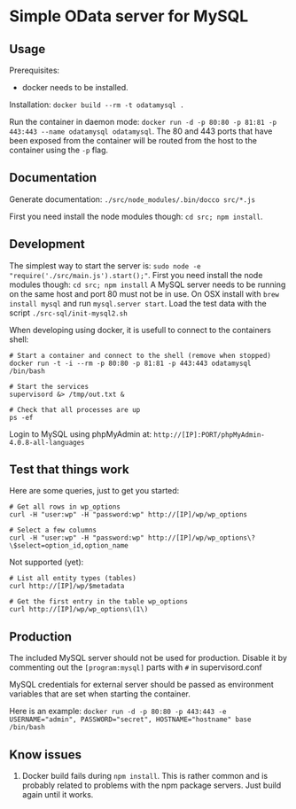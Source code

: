 Simple OData server for MySQL
==============================


Usage
-----

Prerequisites:

 * docker needs to be installed.

Installation: `docker build --rm -t odatamysql .`

Run the container in daemon mode: `docker run -d -p 80:80 -p 81:81 -p 443:443 --name odatamysql odatamysql`.
The 80 and 443 ports that have been exposed from the container will be routed from the host to the container
 using the `-p` flag.


Documentation
------------

Generate documentation: `./src/node_modules/.bin/docco src/*.js`

First you need install the node modules though: `cd src; npm install`.


Development
-----------

The simplest way to start the server is: `sudo node -e "require('./src/main.js').start();"`.
First you need install the node modules though: `cd src; npm install`
A MySQL server needs to be running on the same host and port 80 must not be in use.
On OSX install with `brew install mysql` and run `mysql.server start`. Load the test data
with the script `./src-sql/init-mysql2.sh`


When developing using docker, it is usefull to connect to the containers shell:

    # Start a container and connect to the shell (remove when stopped)
    docker run -t -i --rm -p 80:80 -p 81:81 -p 443:443 odatamysql /bin/bash

    # Start the services
    supervisord &> /tmp/out.txt &

    # Check that all processes are up
    ps -ef


Login to MySQL using phpMyAdmin at: `http://[IP]:PORT/phpMyAdmin-4.0.8-all-languages`


Test that things work
---------------------

Here are some queries, just to get you started:

    # Get all rows in wp_options
    curl -H "user:wp" -H "password:wp" http://[IP]/wp/wp_options

    # Select a few columns
    curl -H "user:wp" -H "password:wp" http://[IP]/wp/wp_options\?\$select=option_id,option_name


Not supported (yet):

    # List all entity types (tables)
    curl http://[IP]/wp/$metadata

    # Get the first entry in the table wp_options
    curl http://[IP]/wp/wp_options\(1\)


Production
----------

The included MySQL server should not be used for production. Disable it by commenting out the
`[program:mysql]` parts with `#` in supervisord.conf

MySQL credentials for external server should be passed as environment variables that are set when starting the container.

Here is an example: `docker run -d -p 80:80 -p 443:443 -e USERNAME="admin", PASSWORD="secret", HOSTNAME="hostname" base /bin/bash`


Know issues
-----------

1. Docker build fails during `npm install`. This is rather common and is probably related to problems with the npm package servers. Just build again until it works.
